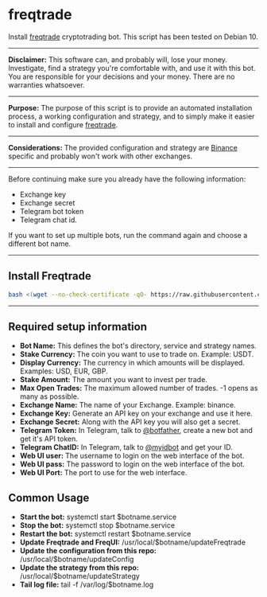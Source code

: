 # freqtrade

Install [freqtrade](https://github.com/freqtrade/freqtrade) cryptotrading bot. This script has been tested on Debian 10.

---

**Disclaimer:** This software can, and probably will, lose your money. Investigate, find a strategy you're comfortable with, and use it with this bot. You are responsible for your decisions and your money. There are no warranties whatsoever.

---

**Purpose:** The purpose of this script is to provide an automated installation process, a working configuration and strategy, and to simply make it easier to install and configure [freqtrade](https://github.com/freqtrade/freqtrade).

---

**Considerations:** The provided configuration and strategy are [Binance](https://www.binance.com/) specific and probably won't work with other exchanges.

---

Before continuing make sure you already have the following information:

- Exchange key
- Exchange secret
- Telegram bot token
- Telegram chat id.

If you want to set up multiple bots, run the command again and choose a different bot name.

---

## Install Freqtrade
```bash
bash <(wget --no-check-certificate -qO- https://raw.githubusercontent.com/aristosv/freqtrade/main/install)
```
---
## Required setup information
- **Bot Name:** This defines the bot's directory, service and strategy names.
- **Stake Currency:** The coin you want to use to trade on. Example: USDT.
- **Display Currency:** The currency in which amounts will be displayed. Examples: USD, EUR, GBP.
- **Stake Amount:** The amount you want to invest per trade.
- **Max Open Trades:** The maximum allowed number of trades. -1 opens as many as possible.
- **Exchange Name:** The name of your Exchange. Example: binance.
- **Exchange Key:** Generate an API key on your exchange and use it here.
- **Exchange Secret:** Along with the API key you will also get a secret.
- **Telegram Token:** In Telegram, talk to [@botfather](https://t.me/BotFather), create a new bot and get it's API token.
- **Telegram ChatID:** In Telegram, talk to [@myidbot](https://t.me/myidbot) and get your ID.
- **Web UI user:** The username to login on the web interface of the bot.
- **Web UI pass:** The password to login on the web interface of the bot.
- **Web UI Port:** The port to use for the web interface.

## Common Usage
- **Start the bot:** systemctl start $botname.service
- **Stop the bot:** systemctl stop $botname.service
- **Restart the bot:** systemctl restart $botname.service
- **Update Freqtrade and FreqUI:** /usr/local/$botname/updateFreqtrade
- **Update the configuration from this repo:** /usr/local/$botname/updateConfig
- **Update the strategy from this repo:** /usr/local/$botname/updateStrategy
- **Tail log file:** tail -f /var/log/$botname.log
